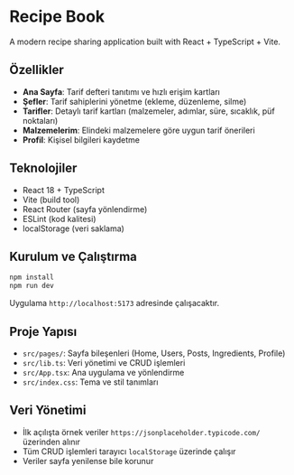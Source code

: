  # Recipe Book

A modern recipe sharing application built with React + TypeScript + Vite.

## Özellikler

- **Ana Sayfa**: Tarif defteri tanıtımı ve hızlı erişim kartları
- **Şefler**: Tarif sahiplerini yönetme (ekleme, düzenleme, silme)
- **Tarifler**: Detaylı tarif kartları (malzemeler, adımlar, süre, sıcaklık, püf noktaları)
- **Malzemelerim**: Elindeki malzemelere göre uygun tarif önerileri
- **Profil**: Kişisel bilgileri kaydetme

## Teknolojiler

- React 18 + TypeScript
- Vite (build tool)
- React Router (sayfa yönlendirme)
- ESLint (kod kalitesi)
- localStorage (veri saklama)

## Kurulum ve Çalıştırma

```bash
npm install
npm run dev
```

Uygulama `http://localhost:5173` adresinde çalışacaktır.

## Proje Yapısı

- `src/pages/`: Sayfa bileşenleri (Home, Users, Posts, Ingredients, Profile)
- `src/lib.ts`: Veri yönetimi ve CRUD işlemleri
- `src/App.tsx`: Ana uygulama ve yönlendirme
- `src/index.css`: Tema ve stil tanımları

## Veri Yönetimi

- İlk açılışta örnek veriler `https://jsonplaceholder.typicode.com/` üzerinden alınır
- Tüm CRUD işlemleri tarayıcı `localStorage` üzerinde çalışır
- Veriler sayfa yenilense bile korunur
